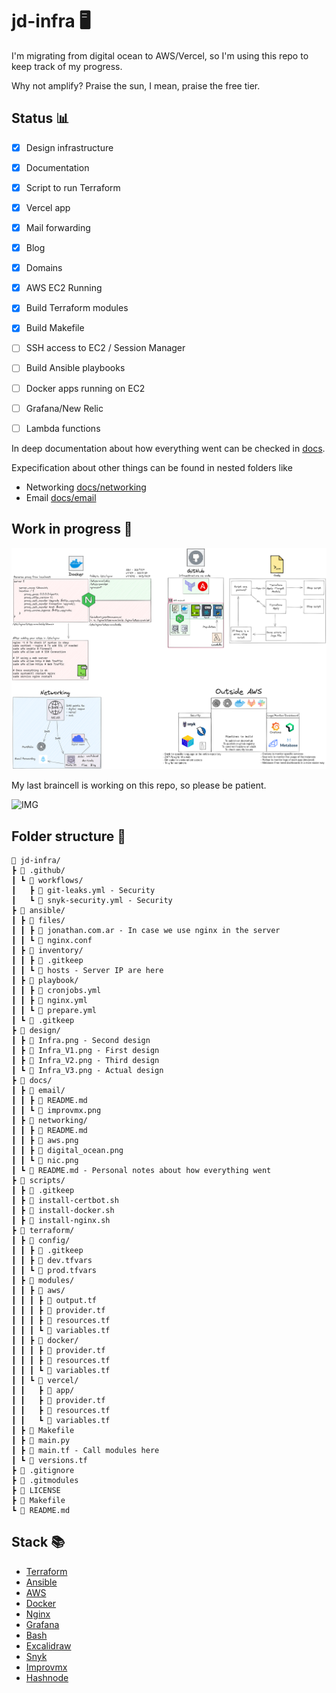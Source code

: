 # jd-infra 🖥 

I'm migrating from digital ocean to AWS/Vercel, so I'm using this repo to keep track of my progress.

Why not amplify? Praise the sun, I mean, praise the free tier.

## Status 📊

- [x] Design infrastructure
- [x] Documentation
- [x] Script to run Terraform
- [x] Vercel app
- [x] Mail forwarding
- [x] Blog
- [x] Domains
- [x] AWS EC2 Running
- [x] Build Terraform modules
- [x] Build Makefile
- [ ] SSH access to EC2 / Session Manager
- [ ] Build Ansible playbooks
- [ ] Docker apps running on EC2
- [ ] Grafana/New Relic
- [ ] Lambda functions


In deep documentation about how everything went can be checked in [docs](./docs/README.md).

Expecification about other things can be found in nested folders like

- Networking [docs/networking](./docs/networking/README.md)
- Email [docs/email](./docs/email/README.md)

## Work in progress 🧰

![IMG](./design/Infra_V6.png)

My last braincell is working on this repo, so please be patient.

![IMG](https://media.tenor.com/DpgEL1ITpE4AAAAd/nanashi-mumei-loading.gif)

## Folder structure 📂

```
🌳 jd-infra/
┣ 📁 .github/
┃ ┗ 📁 workflows/
┃   ┣ 📄 git-leaks.yml - Security
┃   ┗ 📄 snyk-security.yml - Security
┣ 📁 ansible/
┃ ┣ 📁 files/
┃ ┃ ┣ 📄 jonathan.com.ar - In case we use nginx in the server
┃ ┃ ┗ 📄 nginx.conf
┃ ┣ 📁 inventory/
┃ ┃ ┣ 📄 .gitkeep
┃ ┃ ┗ 📄 hosts - Server IP are here
┃ ┣ 📁 playbook/
┃ ┃ ┣ 📄 cronjobs.yml
┃ ┃ ┣ 📄 nginx.yml
┃ ┃ ┗ 📄 prepare.yml
┃ ┗ 📄 .gitkeep
┣ 📁 design/
┃ ┣ 📄 Infra.png - Second design
┃ ┣ 📄 Infra_V1.png - First design
┃ ┣ 📄 Infra_V2.png - Third design
┃ ┗ 📄 Infra_V3.png - Actual design
┣ 📁 docs/
┃ ┣ 📁 email/
┃ ┃ ┣ 📄 README.md
┃ ┃ ┗ 📄 improvmx.png
┃ ┣ 📁 networking/
┃ ┃ ┣ 📄 README.md
┃ ┃ ┣ 📄 aws.png
┃ ┃ ┣ 📄 digital_ocean.png
┃ ┃ ┗ 📄 nic.png
┃ ┗ 📄 README.md - Personal notes about how everything went
┣ 📁 scripts/
┃ ┣ 📄 .gitkeep
┃ ┣ 📄 install-certbot.sh
┃ ┣ 📄 install-docker.sh
┃ ┣ 📄 install-nginx.sh
┣ 📁 terraform/
┃ ┣ 📁 config/
┃ ┃ ┣ 📄 .gitkeep
┃ ┃ ┣ 📄 dev.tfvars
┃ ┃ ┗ 📄 prod.tfvars
┃ ┣ 📁 modules/
┃ ┃ ┣ 📁 aws/
┃ ┃ ┃ ┣ 📄 output.tf
┃ ┃ ┃ ┣ 📄 provider.tf
┃ ┃ ┃ ┣ 📄 resources.tf
┃ ┃ ┃ ┗ 📄 variables.tf
┃ ┃ ┣ 📁 docker/
┃ ┃ ┃ ┣ 📄 provider.tf
┃ ┃ ┃ ┣ 📄 resources.tf
┃ ┃ ┃ ┗ 📄 variables.tf
┃ ┃ ┗ 📁 vercel/
┃ ┃   ┣ 📁 app/
┃ ┃   ┣ 📄 provider.tf
┃ ┃   ┣ 📄 resources.tf
┃ ┃   ┗ 📄 variables.tf
┃ ┣ 📄 Makefile
┃ ┣ 📄 main.py
┃ ┣ 📄 main.tf - Call modules here
┃ ┗ 📄 versions.tf
┣ 📄 .gitignore
┣ 📄 .gitmodules
┣ 📄 LICENSE
┣ 📄 Makefile
┗ 📄 README.md
```

## Stack 📚

- [Terraform](https://www.terraform.io/)
- [Ansible](https://www.ansible.com/)
- [AWS](https://aws.amazon.com/)
- [Docker](https://www.docker.com/)
- [Nginx](https://www.nginx.com/)
- [Grafana](https://grafana.com/)
- [Bash](https://www.gnu.org/software/bash/)
- [Excalidraw](https://excalidraw.com/)
- [Snyk](https://snyk.io/)
- [Improvmx](https://improvmx.com/)
- [Hashnode](https://hashnode.com/)